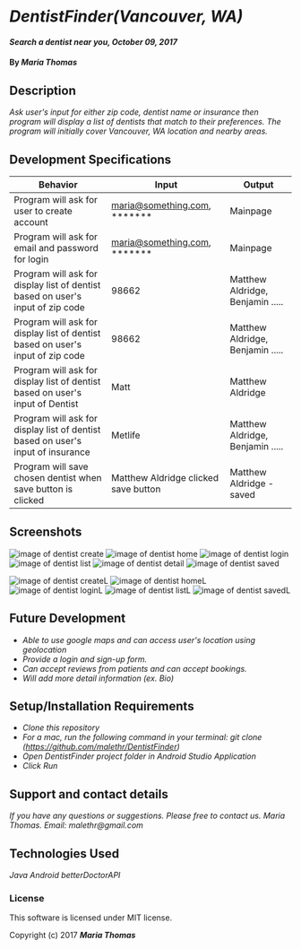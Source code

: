 # _DentistFinder(Vancouver, WA)_

#### _Search a dentist near you, October 09, 2017_

#### By _**Maria Thomas**_

## Description

_Ask user's input for either zip code, dentist name or insurance then program will display a list of dentists that match to their preferences. The program will initially cover Vancouver, WA location and nearby areas._

## Development Specifications

| Behavior      | Input | Output |
| ------------- | ------------- | ------------- |
| Program will ask for user to create account  | maria@something.com, *******| Mainpage |
| Program will ask for email and password for login  | maria@something.com, *******| Mainpage |
| Program will ask for display list of dentist based on user's input of zip code  | 98662 | Matthew Aldridge, Benjamin .....|
| Program will ask for display list of dentist based on user's input of zip code  | 98662 | Matthew Aldridge, Benjamin .....|
| Program will ask for display list of dentist based on user's input of Dentist  | Matt | Matthew Aldridge |
| Program will ask for display list of dentist based on user's input of insurance  | Metlife | Matthew Aldridge, Benjamin .....|
| Program will save chosen dentist when save button is clicked  | Matthew Aldridge clicked save button| Matthew Aldridge - saved|

## Screenshots

![image of dentist create](https://github.com/malethr/DentistFinder/blob/master/screenshots/create.png)
![image of dentist home](https://github.com/malethr/DentistFinder/blob/master/screenshots/home.png)
![image of dentist login](https://github.com/malethr/DentistFinder/blob/master/screenshots/login.png)
![image of dentist list](https://github.com/malethr/DentistFinder/blob/master/screenshots/list.png)
![image of dentist detail](https://github.com/malethr/DentistFinder/blob/master/screenshots/detail.png)
![image of dentist saved](https://github.com/malethr/DentistFinder/blob/master/screenshots/savedList.png)

![image of dentist createL](https://github.com/malethr/DentistFinder/blob/master/screenshots/createL.png)
![image of dentist homeL](https://github.com/malethr/DentistFinder/blob/master/screenshots/homeL.png)
![image of dentist loginL](https://github.com/malethr/DentistFinder/blob/master/screenshots/loginL.png)
![image of dentist listL](https://github.com/malethr/DentistFinder/blob/master/screenshots/listL.png)
![image of dentist savedL](https://github.com/malethr/DentistFinder/blob/master/screenshots/savedListL.png)


## Future Development
* _Able to use google maps and can access user's location using geolocation_
* _Provide a login and sign-up form._
* _Can accept reviews from patients and can accept bookings._
* _Will add more detail information (ex. Bio)_


## Setup/Installation Requirements
* _Clone this repository_
* _For a mac, run the following command in your terminal:
git clone (https://github.com/malethr/DentistFinder)_
* _Open DentistFinder project folder in Android Studio Application_
* _Click Run_

## Support and contact details

_If you have any questions or suggestions. Please free to contact us._
_Maria Thomas. Email: malethr@gmail.com_

## Technologies Used

_Java_
_Android_
_betterDoctorAPI_

### License

This software is licensed under MIT license.

Copyright (c) 2017 **_Maria Thomas_**
